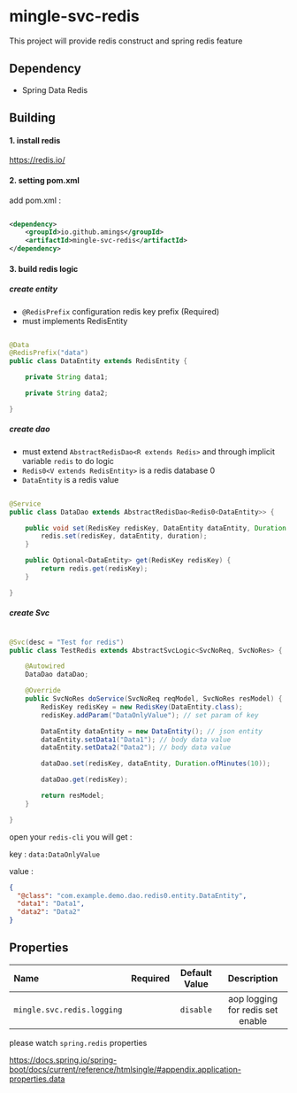# mingle-svc-redis

This project will provide redis construct and spring redis feature

## Dependency

* Spring Data Redis

## Building

#### 1. install redis

https://redis.io/

#### 2. setting pom.xml

add pom.xml :

```xml

<dependency>
    <groupId>io.github.amings</groupId>
    <artifactId>mingle-svc-redis</artifactId>
</dependency>
```

#### 3. build redis logic

##### create entity

- `@RedisPrefix` configuration redis key prefix (Required)
- must implements RedisEntity

```java

@Data
@RedisPrefix("data")
public class DataEntity extends RedisEntity {

    private String data1;

    private String data2;

}
```

##### create dao

- must extend `AbstractRedisDao<R extends Redis>` and through implicit variable `redis` to do logic
- `Redis0<V extends RedisEntity>` is a redis database 0
- `DataEntity` is a redis value

```java

@Service
public class DataDao extends AbstractRedisDao<Redis0<DataEntity>> {

    public void set(RedisKey redisKey, DataEntity dataEntity, Duration duration) {
        redis.set(redisKey, dataEntity, duration);
    }

    public Optional<DataEntity> get(RedisKey redisKey) {
        return redis.get(redisKey);
    }

}
```

##### create Svc

```java

@Svc(desc = "Test for redis")
public class TestRedis extends AbstractSvcLogic<SvcNoReq, SvcNoRes> {

    @Autowired
    DataDao dataDao;

    @Override
    public SvcNoRes doService(SvcNoReq reqModel, SvcNoRes resModel) {
        RedisKey redisKey = new RedisKey(DataEntity.class);
        redisKey.addParam("DataOnlyValue"); // set param of key

        DataEntity dataEntity = new DataEntity(); // json entity
        dataEntity.setData1("Data1"); // body data value
        dataEntity.setData2("Data2"); // body data value

        dataDao.set(redisKey, dataEntity, Duration.ofMinutes(10));

        dataDao.get(redisKey);

        return resModel;
    }

}
```

open your `redis-cli` you will get :

key : `data:DataOnlyValue`

value :

```json
{
  "@class": "com.example.demo.dao.redis0.entity.DataEntity",
  "data1": "Data1",
  "data2": "Data2"
}
```


## Properties

| Name                       | Required | Default Value |           Description            |
|:---------------------------|:--------:|:-------------:|:--------------------------------:|
| `mingle.svc.redis.logging` |          |   `disable`   | aop logging for redis set enable |

please watch `spring.redis` properties

https://docs.spring.io/spring-boot/docs/current/reference/htmlsingle/#appendix.application-properties.data
